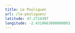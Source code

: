 ```yaml
---
title: Le Pouliguen
url: /le-pouliguen/
latitude: 47.2714307
longitude: -2.4310663000000003
---
```

